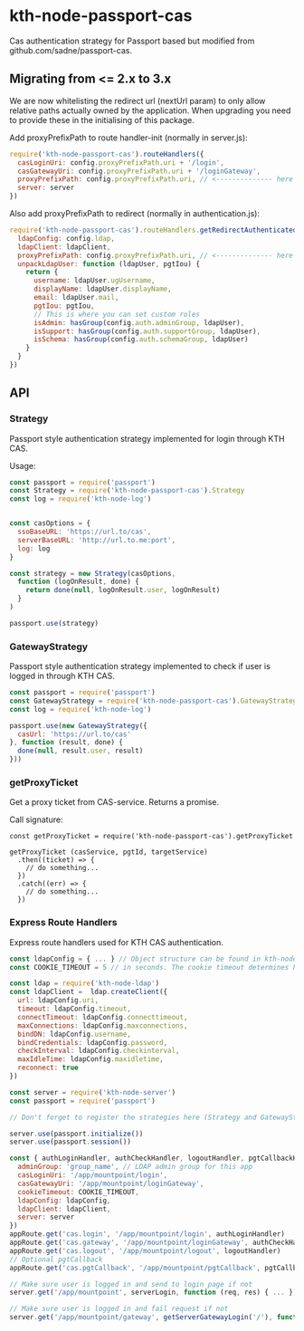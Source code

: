 # kth-node-passport-cas
Cas authentication strategy for Passport based but modified from github.com/sadne/passport-cas.

## Migrating from <= 2.x to 3.x

We are now whitelisting the redirect url (nextUrl param) to only allow relative paths actually owned by the application. When upgrading you need to provide these in the initialising of this package.

Add proxyPrefixPath to route handler-init (normally in server.js):

```JavaScript
require('kth-node-passport-cas').routeHandlers({
  casLoginUri: config.proxyPrefixPath.uri + '/login',
  casGatewayUri: config.proxyPrefixPath.uri + '/loginGateway',
  proxyPrefixPath: config.proxyPrefixPath.uri, // <-------------- here
  server: server
})
```

Also add proxyPrefixPath to redirect (normally in authentication.js):

```JavaScript
require('kth-node-passport-cas').routeHandlers.getRedirectAuthenticatedUser({
  ldapConfig: config.ldap,
  ldapClient: ldapClient,
  proxyPrefixPath: config.proxyPrefixPath.uri, // <-------------- here
  unpackLdapUser: function (ldapUser, pgtIou) {
    return {
      username: ldapUser.ugUsername,
      displayName: ldapUser.displayName,
      email: ldapUser.mail,
      pgtIou: pgtIou,
      // This is where you can set custom roles
      isAdmin: hasGroup(config.auth.adminGroup, ldapUser),
      isSupport: hasGroup(config.auth.supportGroup, ldapUser),
      isSchema: hasGroup(config.auth.schemaGroup, ldapUser)
    }
  }
})
```

## API

### Strategy ### 
Passport style authentication strategy implemented for login through KTH CAS.

Usage:

```JavaScript
const passport = require('passport')
const Strategy = require('kth-node-passport-cas').Strategy
const log = require('kth-node-log')


const casOptions = {
  ssoBaseURL: 'https://url.to/cas',
  serverBaseURL: 'http://url.to.me:port',
  log: log
}

const strategy = new Strategy(casOptions,
  function (logOnResult, done) {
    return done(null, logOnResult.user, logOnResult)
  }
)

passport.use(strategy)
```

### GatewayStrategy ###
Passport style authentication strategy implemented to check if user is logged in through KTH CAS.

```JavaScript
const passport = require('passport')
const GatewayStrategy = require('kth-node-passport-cas').GatewayStrategy
const log = require('kth-node-log')

passport.use(new GatewayStrategy({
  casUrl: 'https://url.to/cas'
}, function (result, done) {
  done(null, result.user, result)
}))
```

### getProxyTicket ###
Get a proxy ticket from CAS-service. Returns a promise.

Call signature:

```
const getProxyTicket = require('kth-node-passport-cas').getProxyTicket

getProxyTicket (casService, pgtId, targetService)
  .then((ticket) => {
    // do something...
  })
  .catch((err) => {
    // do something...
  })
```


### Express Route Handlers ###
Express route handlers used for KTH CAS authentication.

```JavaScript
const ldapConfig = { ... } // Object structure can be found in kth-node-configuration
const COOKIE_TIMEOUT = 5 // in seconds. The cookie timeout determines how long a user is considered "anonymous"

const ldap = require('kth-node-ldap')
const ldapClient =  ldap.createClient({
  url: ldapConfig.uri,
  timeout: ldapConfig.timeout,
  connectTimeout: ldapConfig.connecttimeout,
  maxConnections: ldapConfig.maxconnections,
  bindDN: ldapConfig.username,
  bindCredentials: ldapConfig.password,
  checkInterval: ldapConfig.checkinterval,
  maxIdleTime: ldapConfig.maxidletime,
  reconnect: true
})

const server = require('kth-node-server')
const passport = require('passport')

// Don't forget to register the strategies here (Strategy and GatewayStrategy shown above)

server.use(passport.initialize())
server.use(passport.session())

const { authLoginHandler, authCheckHandler, logoutHandler, pgtCallbackHandler, serverLogin, getServerGatewayLogin } = require('kth-node-passport-cas').routeHandlers({
  adminGroup: 'group_name', // LDAP admin group for this app
  casLoginUri: '/app/mountpoint/login',
  casGatewayUri: '/app/mountpoint/loginGateway',
  cookieTimeout: COOKIE_TIMEOUT,  
  ldapConfig: ldapConfig,
  ldapClient: ldapClient,
  server: server
})
appRoute.get('cas.login', '/app/mountpoint/login', authLoginHandler)
appRoute.get('cas.gateway', '/app/mountpoint/loginGateway', authCheckHandler)
appRoute.get('cas.logout', '/app/mountpoint/logout', logoutHandler)
// Optional pgtCallback
appRoute.get('cas.pgtCallback', '/app/mountpoint/pgtCallback', pgtCallbackHandler)

// Make sure user is logged in and send to login page if not
server.get('/app/mountpoint', serverLogin, function (req, res) { ... })

// Make sure user is logged in and fail request if not
server.get('/app/mountpoint/gateway', getServerGatewayLogin('/'), function (req, res) { ... })
```
